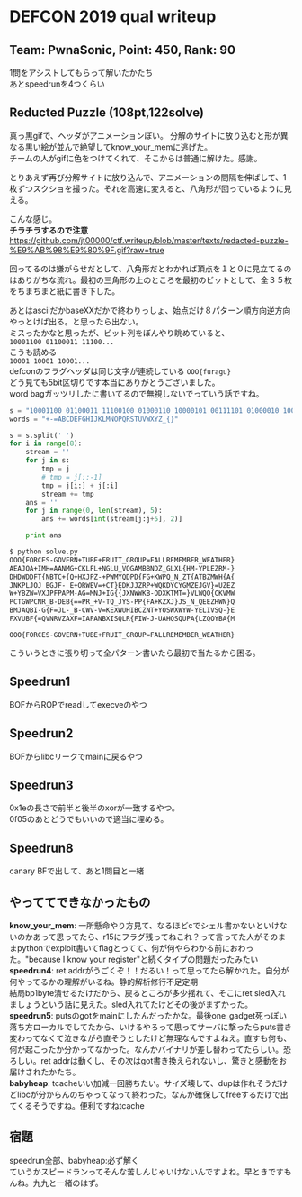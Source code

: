 # DEFCON 2019 qual writeup
## Team: PwnaSonic, Point: 450, Rank: 90

1問をアシストしてもらって解いたかたち  
あとspeedrunを4つくらい
## Reducted Puzzle (108pt,122solve)
真っ黒gifで、ヘッダがアニメーションぽい。
分解のサイトに放り込むと形が異なる黒い絵が並んで絶望してknow_your_memに逃げた。  
チームの人がgifに色をつけてくれて、そこからは普通に解けた。感謝。  

とりあえず再び分解サイトに放り込んで、アニメーションの間隔を伸ばして、1枚ずつスクショを撮った。それを高速に変えると、八角形が回っているように見える。  

こんな感じ。  
**チラチラするので注意**   
https://github.com/jt00000/ctf.writeup/blob/master/texts/redacted-puzzle-%E9%AB%98%E9%80%9F.gif?raw=true

回ってるのは嫌がらせだとして、八角形だとわかれば頂点を１と０に見立てるのはありがちな流れ。最初の三角形の上のところを最初のビットとして、全３５枚をちまちまと紙に書き下した。  

あとはasciiだかbaseXXだかで終わりっしょ、始点だけ８パターン順方向逆方向やっとけば出る。と思ったら出ない。  
ミスったかなと思ったが、ビット列をぼんやり眺めていると、  
```10001100 01100011 11100...```  
こうも読める  
```10001 10001 10001...```  
defconのフラグヘッダは同じ文字が連続している ```OOO{furagu}```  
どう見ても5bit区切りです本当にありがとうございました。  
word bagガッツリしたに書いてるので無視しないでっていう話ですね。

```py
s = "10001100 01100011 11100100 01000110 10000101 00111101 01000010 10011000 11100000 11110100 10000000 00101101 01110010 00011100 00001000 10100101 11010111 01101110 10100110 10010001 10111100 10000100 10000001 10111001 11010100 00111011 11001110 11110010 00011110 10011101 11001001 11000111 01100101 00011110 10011111"
words = "+-=ABCDEFGHIJKLMNOPQRSTUVWXYZ_{}"

s = s.split(' ')
for i in range(8):
    stream = ''
    for j in s:
        tmp = j
        # tmp = j[::-1]
        tmp = j[i:] + j[:i]
        stream += tmp
    ans = ''
    for j in range(0, len(stream), 5):
        ans += words[int(stream[j:j+5], 2)]

    print ans
```
```bash
$ python solve.py 
OOO{FORCES-GOVERN+TUBE+FRUIT_GROUP=FALLREMEMBER_WEATHER}
AEAJQA+IMH=AANMG+CKLFL+NGLU_VQGAMBBNDZ_GLXL{HM-YPLEZRM-}
DHDWDDFT{NBTC+{Q+HXJPZ-+PWMYQDPD{FG+KWPQ_N_ZT{ATBZMWH{A{
JNKPLJOJ_BGJF-_E+ORWEV=+CT}EDKJJZRP+WQKDYCYGMZEJGV}=UZEZ
W+YBZW=VXJPFPAPM-AG=MNJ+IG{{JXNWWKB-ODXKTMT=}VLWQO{CKVMW
PCTGWPCNR_B-DEB{==PR_+V-TQ_JYS-PP{FA+KZXJ}JS_N_QEEZHWN}Q
BMJAQBI-G{F=JL-_B-CWV-V=KEXWUHIBCZNT+YOSWXWYW-YELIVSQ-}E
FXVUBF{=QVNRVZAXF=IAPANBXISQLR{FIW-J-UAHQSQUPA{LZQOYBA{M
```
```OOO{FORCES-GOVERN+TUBE+FRUIT_GROUP=FALLREMEMBER_WEATHER}```  

こういうときに張り切って全パターン書いたら最初で当たるから困る。

## Speedrun1
BOFからROPでreadしてexecveのやつ

## Speedrun2
BOFからlibcリークでmainに戻るやつ

## Speedrun3
0x1eの長さで前半と後半のxorが一致するやつ。  
0f05のあとどうでもいいので適当に埋める。

## Speedrun8
canary BFで出して、あと1問目と一緒

## やっててできなかったもの
**know_your_mem**: 一所懸命やり方見て、なるほどcでシェル書かないといけないのかあって思ってたら、r15にフラグ残ってねこれ？って言ってた人がそのままpythonでexploit書いてflagとってて、何が何やらわかる前におわった。"because I know your register"と続くタイプの問題だったみたい  
**speedrun4**: ret addrがうごくぞ！！だるい！って思ってたら解かれた。自分が何やってるかの理解がいるね。静的解析修行不足定期  
結局bp1byte潰せるだけだから、戻るところが多少揺れて、そこにret sled入れましょうという話に見えた。sled入れてたけどその後がまずかった。  
**speedrun5**: putsのgotをmainにしたんだったかな。最後one_gadget死っぽい落ち方ローカルでしてたから、いけるやろって思ってサーバに撃ったらputs書き変わってなくて泣きながら直そうとしたけど無理なんですよねえ。直すも何も、何が起こったか分かってなかった。なんかバイナリが差し替わってたらしい。恐ろしい。ret addrは動くし、その次はgot書き換えられないし、驚きと感動をお届けされたかたち。  
**babyheap**: tcacheいい加減一回勝ちたい。サイズ壊して、dupは作れそうだけどlibcが分からんのぢゃってなって終わった。なんか確保してfreeするだけで出てくるそうですね。便利ですねtcache  

## 宿題
speedrun全部、babyheap:必ず解く  
ていうかスピードランってそんな苦しんじゃいけないんですよね。早ときですもんね。九九と一緒のはず。
